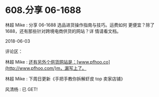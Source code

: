 # 608.分享 06-1688

林超 Mike : 分享 06-1688 选品进货操作指南与技巧。运费如何 更便宜？除了 1688，还有那些针对跨境电商供货的网站？详 情请看文档。

2018-06-03

评论区：

林超 Mike : [还有另外个供货网站是：](http://www.pfhoo.com/)[www.pfhoo.co](http://www.pfhoo.com/)m，漏写上了。

林超 Mike : 下周日更新《手把手教你拆解虾皮 top 卖家店铺》

风清杨 : 已 GET!